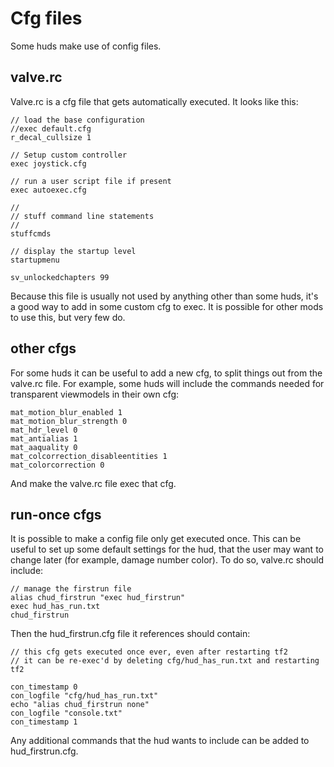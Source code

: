 # Cfg files

Some huds make use of config files.

## valve.rc

Valve.rc is a cfg file that gets automatically executed. It looks like this:
```
// load the base configuration
//exec default.cfg
r_decal_cullsize 1

// Setup custom controller
exec joystick.cfg

// run a user script file if present
exec autoexec.cfg

//
// stuff command line statements
//
stuffcmds

// display the startup level
startupmenu

sv_unlockedchapters 99
```

Because this file is usually not used by anything other than some huds, it's a good way to add in some custom cfg to exec. It is possible for other mods to use this, but very few do.

## other cfgs

For some huds it can be useful to add a new cfg, to split things out from the valve.rc file. For example, some huds will include the commands needed for transparent viewmodels in their own cfg:
```
mat_motion_blur_enabled 1
mat_motion_blur_strength 0
mat_hdr_level 0
mat_antialias 1
mat_aaquality 0
mat_colcorrection_disableentities 1
mat_colorcorrection 0
```

And make the valve.rc file exec that cfg.

## run-once cfgs

It is possible to make a config file only get executed once. This can be useful to set up some default settings for the hud, that the user may want to change later (for example, damage number color). To do so, valve.rc should include:
```
// manage the firstrun file
alias chud_firstrun "exec hud_firstrun"
exec hud_has_run.txt
chud_firstrun
```
Then the hud_firstrun.cfg file it references should contain:
```
// this cfg gets executed once ever, even after restarting tf2
// it can be re-exec'd by deleting cfg/hud_has_run.txt and restarting tf2

con_timestamp 0
con_logfile "cfg/hud_has_run.txt"
echo "alias chud_firstrun none"
con_logfile "console.txt"
con_timestamp 1
```
Any additional commands that the hud wants to include can be added to hud_firstrun.cfg.